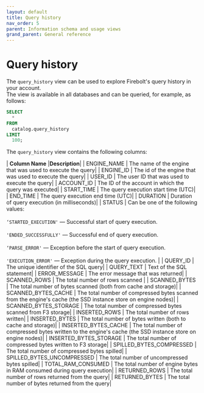 ```yaml
---
layout: default
title: Query history
nav_order: 5
parent: Information schema and usage views
grand_parent: General reference
---
```


# Query history

The `query_history` view can be used to explore Firebolt's query history in your account.\
The view is available in all databases and can be queried, for example, as follows:

```sql
SELECT
  *
FROM
  catalog.query_history
LIMIT
  100;
```

The `query_history` view contains the following columns:

| **Column Name** |**Description**|
| ENGINE\_NAME                 | The name of the engine that was used to execute the query|
| ENGINE\_ID                   | The id of the engine that was used to execute the query|
| USER\_ID                     | The user ID that was used to execute the query|
| ACCOUNT\_ID                  | The ID of the account in which the query was executed|
| START\_TIME                  | The query execution start time (UTC)|
| END\_TIME                    | The query execution end time (UTC)|
| DURATION                     | Duration of query execution (in milliseconds)|
| STATUS                       | Can be one of the following values:<br> <br> `‘STARTED_EXECUTION'` — Successful start of query execution. <br><br> `'ENDED_SUCCESSFULLY'` — Successful end of query execution. <br><br> `‘PARSE_ERROR'` — Exception before the start of query execution. <br><br> `'EXECUTION_ERROR'` — Exception during the query execution. |
| QUERY\_ID                    | The unique identifier of the SQL query|
| QUERY\_TEXT                  | Text of the SQL statement|
| ERROR\_MESSAGE               | The error message that was returned|
| SCANNED\_ROWS                | The total number of rows scanned |
| SCANNED\_BYTES               | The total number of bytes scanned (both from cache and storage)|
| SCANNED\_BYTES\_CACHE        | The total number of compressed bytes scanned from the engine's cache (the SSD instance store on engine nodes)|
| SCANNED\_BYTES\_STORAGE      | The total number of compressed bytes scanned from F3 storage|
| INSERTED\_ROWS               | The total number of rows written|
| INSERTED\_BYTES              | The total number of bytes written (both to cache and storage)|
| INSERTED\_BYTES\_CACHE       | The total number of compressed bytes written to the engine's cache (the SSD instance store on engine nodes)|
| INSERTED\_BYTES\_STORAGE     | The total number of compressed bytes written to F3 storage|
| SPILLED\_BYTES\_COMPRESSED   | The total number of compressed bytes spilled|
| SPILLED\_BYTES\_UNCOMPRESSED | The total number of uncompressed bytes spilled|
| TOTAL\_RAM\_CONSUMED         | The total number of engine bytes in RAM consumed during query execution|
| RETURNED\_ROWS               | The total number of rows returned from the query|
| RETURNED\_BYTES              | The total number of bytes returned from the query|
